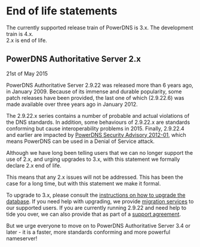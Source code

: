 # End of life statements
The currently supported release train of PowerDNS is 3.x. The development train is 4.x.  
2.x is end of life.

## PowerDNS Authoritative Server 2.x
21st of May 2015

PowerDNS Authoritative Server 2.9.22 was released more than 6 years ago, in
January 2009.  Because of its immense and durable popularity, some patch
releases have been provided, the last one of which (2.9.22.6) was made
available over three years ago in January 2012.

The 2.9.22.x series contains a number of probable and actual violations of
the DNS standards.  In addition, some behaviours of 2.9.22.x are standards
conforming but cause interoperability problems in 2015.  Finally, 2.9.22.4
and earlier are impacted by [PowerDNS Security Advisory 2012-01](https://doc.powerdns.com/md/security/powerdns-advisory-2012-01/), which means
PowerDNS can be used in a Denial of Service attack.

Although we have long been telling users that we can no longer support the
use of 2.x, and urging upgrades to 3.x, with this statement we formally
declare 2.x end of life.

This means that any 2.x issues will not be addressed. This has been the case
for a long time, but with this statement we make it formal.

To upgrade to 3.x, please consult the [instructions on how to upgrade the
database](https://doc.powerdns.com/md/authoritative/upgrading/#29x-to-30).  If you need help with upgrading, we provide [migration services](https://www.powerdns.com/support-services-consulting.html) to
our supported users.  If you are currently running 2.9.22 and need help to
tide you over, we can also provide that as part of a [support agreement](https://www.powerdns.com/support-services-consulting.html).

But we urge everyone to move on to PowerDNS Authoritative Server 3.4 or
later - it is a faster, more standards conforming and more powerful
nameserver!

